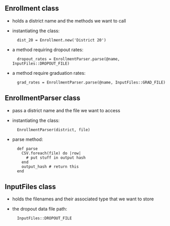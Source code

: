 Enrollment class
----------------
* holds a district name and the methods we want to call
* instantiating the class: 
 
        dist_20 = Enrollment.new('District 20')

* a method requiring dropout rates:
        
        dropout_rates = EnrollmentParser.parse(@name, InputFiles::DROPOUT_FILE)

* a method require graduation rates:   
        
        grad_rates = EnrollmentParser.parse(@name, InputFiles::GRAD_FILE)


EnrollmentParser class
----------------------
* pass a district name and the file we want to access
* instantiating the class: 

        EnrollmentParser(district, file)

* parse method:
        
        def parse
          CSV.foreach(file) do |row|
            # put stuff in output hash
          end
          output_hash # return this
        end

InputFiles class
----------------
* holds the filenames and their associated type that we want to store
* the dropout data file path: 
 
        InputFiles::DROPOUT_FILE
